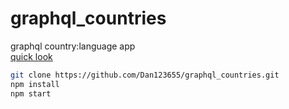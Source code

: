 
# graphql_countries
graphql country:language app  
[quick look](https://dan123655.github.io/graphql_countries/)   
```bash
git clone https://github.com/Dan123655/graphql_countries.git
npm install 
npm start
```
